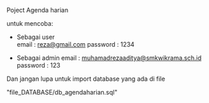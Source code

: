 Poject Agenda harian 

untuk mencoba:

- Sebagai user  
    email       : reza@gmail.com
    password    : 1234

- Sebagai admin
    email       : muhamadrezaaditya@smkwikrama.sch.id
    password    : 123


Dan jangan lupa untuk import database yang ada di file 

"file_DATABASE/db_agendaharian.sql"